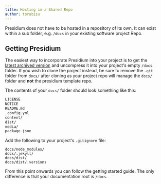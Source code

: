 ```yaml
---
title: Hosting in a Shared Repo
author: torabisu
---
```


Presidium does not have to be hosted in a repository of its own.  It can exist within a sub folder, e.g. `/docs` in your existing software project Repo.


## Getting Presidium

The easiest way to incorporate Presidium into your project is to get the [latest archived version](https://github.com/SPANDigital/presidium-template/archive/master.zip) and uncompress it into your project's empty `/docs` folder.  If you wish to clone the project instead,
be sure to remove the `.git` folder from `docs/` after cloning as your project repo will manage
the `docs/` folder and **not** the presidium template repo.

The contents of your `docs/` folder should look something like this:

```bash
LICENSE
NOTICE
README.md
_config.yml
content/
dist/
media/
package.json
```

Add the following to your project's `.gitignore` file:

```
docs/node_modules/
docs/.jekyll/
docs/dist/
docs/dist/.versions
```

From this point onwards you can follow the getting started guide. The only difference is that your documentation root is `/docs`.
